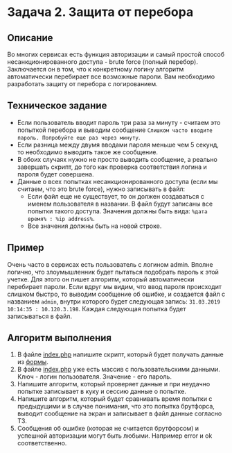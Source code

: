 # Задача 2. Защита от перебора

## Описание
Во многих сервисах есть функция авторизации и самый простой способ несанкционированного доступа - brute force (полный перебор).
Заключается он в том, что к конкретному логину алгоритм автоматически перебирает все возможные пароли. 
Вам необходимо разработать защиту от перебора с логированием.

## Техническое задание
* Если пользователь вводит пароль три раза за минуту - считаем это попыткой перебора и выводим сообщение
`Слишком часто вводите пароль. Попробуйте еще раз через минуту`.
* Если разница между двумя вводами пароля меньше чем 5 секунд, то необходимо выводить такое же сообщение.
* В обоих случаях нужно не просто выводить сообщение, а реально завершать скрипт, до того как проверка соответствия
логина и пароля будет совершена.
* Данные о всех попытках несанкционированного доступа (если мы считаем, что это brute force), нужно записывать в файл:
    * Если файл еще не существует, то он должен создаваться с именем пользователя в названии.
    В файл будут записаны все попытки такого доступа. Значения должны быть вида:
    `%дата время% : %ip address%`. 
    * Все значения должны быть на новой строке.
    
## Пример
Очень часто в сервисах есть пользователь с логином admin. Вполне логично, что злоумышленник будет
пытаться подобрать пароль к этой учетке. 
Для этого он пишет алгоритм, который автоматически перебирает пароли. 
Если вдруг мы видим, что ввод пароля происходит слишком быстро, то выводим сообщение об ошибке, и создается файл
с названием `admin`, внутри которого будет следующая запись: `31.03.2019 10:14:35 : 10.120.3.198`.
Каждая следующая попытка будет записываться в файл.

## Алгоритм выполнения
1. В файле [index.php](./index.php) напишите скрипт, который будет получать данные из [формы](./form.html).
2. В файле [index.php](./index.php) уже есть массив с пользовательскими данными. Ключ - логин пользователя. Значение - его пароль.
3. Напишите алгоритм, который проверяет данные и при неудачно попытке записывает в куку и сессию данные о попытке.
4. Напишите алгоритм, который будет сравнивать время попытки с предыдущими и в случае понимания, что это попытка брутфорса,
выводит сообщение на экран и записывает в файл данные согласно ТЗ.
5. Сообщения об ошибке (которая не считается брутфорсом) и успешной авторизации могут быть любыми. Например error и ok соответственно.
